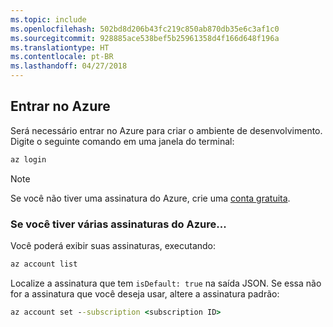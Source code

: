```yaml
---
ms.topic: include
ms.openlocfilehash: 502bd8d206b43fc219c850ab870db35e6c3af1c0
ms.sourcegitcommit: 928885ace538bef5b25961358d4f166d648f196a
ms.translationtype: HT
ms.contentlocale: pt-BR
ms.lasthandoff: 04/27/2018
---
```

## <a name="sign-in-to-azure"></a>Entrar no Azure
Será necessário entrar no Azure para criar o ambiente de desenvolvimento. Digite o seguinte comando em uma janela do terminal:
```cmd
az login
```

> [!Note]
> Se você não tiver uma assinatura do Azure, crie uma [conta gratuita](https://azure.microsoft.com/free).

### <a name="if-you-have-multiple-azure-subscriptions"></a>Se você tiver várias assinaturas do Azure...
Você poderá exibir suas assinaturas, executando: 
```cmd
az account list
```
Localize a assinatura que tem `isDefault: true` na saída JSON.
Se essa não for a assinatura que você deseja usar, altere a assinatura padrão:
```cmd
az account set --subscription <subscription ID>
```

